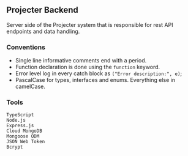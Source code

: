 ## Projecter Backend

Server side of the Projecter system that is responsible for rest API endpoints and data handling.

### Conventions

- Single line informative comments end with a period.
- Function declaration is done using the `function` keyword.
- Error level log in every catch block as `("Error description:", e)`;
- PascalCase for types, interfaces and enums. Everything else in camelCase.

### Tools

```
TypeScript
Node.js
Express.js
Cloud MongoDB
Mongoose ODM
JSON Web Token
Bcrypt
```
